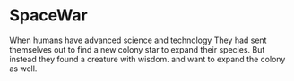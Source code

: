 # SpaceWar
When humans have advanced science and technology They had sent themselves out to find a new colony star to expand their species. But instead they found a creature with wisdom. and want to expand the colony as well.
